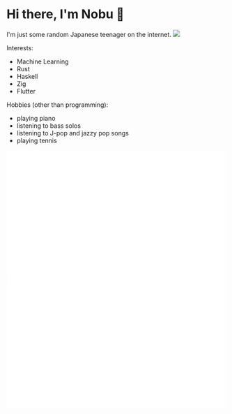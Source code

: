 # Hi there, I'm Nobu 👋

I'm just some random Japanese teenager on the internet. <img src="https://user-images.githubusercontent.com/60306074/160750010-f3fe0b78-0090-4f61-be39-9a9ba9f29b3a.gif" width="45"> 
<br>

Interests:
 - Machine Learning
 - Rust
 - Haskell
 - Zig
 - Flutter
 
Hobbies (other than programming):
 - playing piano
 - listening to bass solos
 - listening to J-pop and jazzy pop songs
 - playing tennis

<div align="center">

<!--
https://github.community/t/support-theme-context-for-images-in-light-vs-dark-mode/147981/84
-->
<a href="https://github.com/bichanna/github-stats#gh-dark-mode-only">
<img src="https://github.com/bichanna/github-stats/blob/master/generated/overview.svg#gh-dark-mode-only" />
<img src="https://github.com/bichanna/github-stats/blob/master/generated/languages.svg#gh-dark-mode-only" />
</a>

</div>



